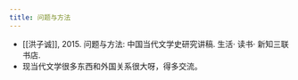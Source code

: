 ```yaml
---
title: 问题与方法
---
```


- [[洪子诚]], 2015. 问题与方法: 中国当代文学史研究讲稿. 生活· 读书· 新知三联书店.
- 现当代文学很多东西和外国关系很大呀，得多交流。